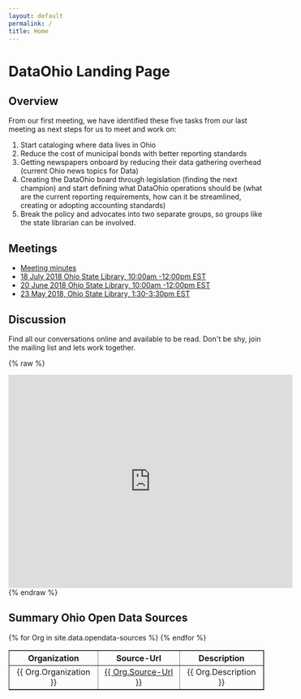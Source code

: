 ```yaml
---
layout: default
permalink: /
title: Home
---
```

# DataOhio Landing Page
## Overview
From our first meeting, we have identified these five tasks from our last meeting as next steps for us to meet and work on:
<ol>
<li>Start cataloging where data lives in Ohio</li>
<li>Reduce the cost of municipal bonds with better reporting standards</li>
<li>Getting newspapers onboard by reducing their data gathering overhead (current Ohio news topics for Data) </li>
<li>Creating the DataOhio board through legislation (finding the next champion) and start defining what DataOhio operations should be (what are the current reporting requirements, how can it be streamlined, creating or adopting accounting standards)</li>
<li>Break the policy and advocates into two separate groups, so groups like the state librarian can be involved.</li>
</ol>

## Meetings
<ul>
<li><a href="https://docs.google.com/document/d/10ege32EMGPdF6TH-B2NGlSXiNO3WPkm_9z7pQcXUKRw/edit?usp=sharing">Meeting minutes</a>
</li>
<li><a href="https://www.eventbrite.com/e/july-2018-dataohio-meeting-tickets-46860146961">18 July 2018  Ohio State Library, 10:00am -12:00pm EST</a>
</li>
<li><a href="https://www.eventbrite.com/e/july-2018-dataohio-meeting-tickets-46860146961">20 June 2018  Ohio State Library, 10:00am -12:00pm EST</a>
</li>
<li><a href="https://www.eventbrite.com/e/ohio-dataohio-board-meeting-tickets-44963746777#">23 May 2018, Ohio State Library, 1:30-3:30pm EST</a>
</li>
</ul>

## Discussion
Find all our conversations online and available to be read. Don't be shy, join the mailing list and lets work together.<br />

{% raw %}
<iframe frameborder="no" border="0" marginwidth="0" marginheight="0" width="560" height="420" src="https://lists.opendatainitiative.io/pipermail/opendatainitiative/"></iframe>
{% endraw %}
		
## Summary Ohio Open Data Sources
<table cellpadding="10" border="1">
	<tr>
		<th>Organization</th><th>Source-Url</th><th>Description</th>
	</tr>
{% for Org in site.data.opendata-sources %}
  <tr>
  	<td class="tablecolumn largetablecolumn" align="center">{{ Org.Organization }}</td>
  	<td class="tablecolumn" align="center"><a href="{{ Org.Source-Url }}">{{ Org.Source-Url }}</a></td>
  	<td class="tablecolumn largetablecolumn" align="center">{{ Org.Description }}</td>
  </tr>
{% endfor %}
</table>
